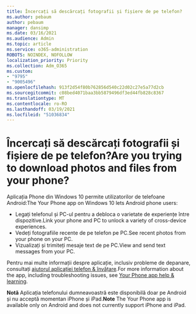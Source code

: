 ```yaml
---
title: Încercați să descărcați fotografii și fișiere de pe telefon?
ms.author: pebaum
author: pebaum
manager: dansimp
ms.date: 03/16/2021
ms.audience: Admin
ms.topic: article
ms.service: o365-administration
ROBOTS: NOINDEX, NOFOLLOW
localization_priority: Priority
ms.collection: Adm_O365
ms.custom:
- "9795"
- "9005496"
ms.openlocfilehash: 913f2d54f80b762856d540c22d02c27e5a77d2cb
ms.sourcegitcommit: c08bed4071baa3bb5879496df3ed44fb828c8367
ms.translationtype: MT
ms.contentlocale: ro-RO
ms.lasthandoff: 03/19/2021
ms.locfileid: "51036834"
---
```

# <a name="are-you-trying-to-download-photos-and-files-from-your-phone"></a><span data-ttu-id="03ec7-102">Încercați să descărcați fotografii și fișiere de pe telefon?</span><span class="sxs-lookup"><span data-stu-id="03ec7-102">Are you trying to download photos and files from your phone?</span></span>

<span data-ttu-id="03ec7-103">Aplicația Phone din Windows 10 permite utilizatorilor de telefoane Android:</span><span class="sxs-lookup"><span data-stu-id="03ec7-103">The Your Phone app on Windows 10 lets Android phone users:</span></span>

- <span data-ttu-id="03ec7-104">Legați telefonul și PC-ul pentru a debloca o varietate de experiențe între dispozitive.</span><span class="sxs-lookup"><span data-stu-id="03ec7-104">Link your phone and PC to unlock a variety of cross-device experiences.</span></span>
- <span data-ttu-id="03ec7-105">Vedeți fotografiile recente de pe telefon pe PC.</span><span class="sxs-lookup"><span data-stu-id="03ec7-105">See recent photos from your phone on your PC.</span></span>
- <span data-ttu-id="03ec7-106">Vizualizați și trimiteți mesaje text de pe PC.</span><span class="sxs-lookup"><span data-stu-id="03ec7-106">View and send text messages from your PC.</span></span>

<span data-ttu-id="03ec7-107">Pentru mai multe informații despre aplicație, inclusiv probleme de depanare, consultați [ajutorul aplicației telefon & învățare](https://support.microsoft.com/your-phone-app).</span><span class="sxs-lookup"><span data-stu-id="03ec7-107">For more information about the app, including troubleshooting issues, see [Your Phone app help & learning](https://support.microsoft.com/your-phone-app).</span></span>

<span data-ttu-id="03ec7-108">**Notă** Aplicația telefonului dumneavoastră este disponibilă doar pe Android și nu acceptă momentan iPhone și iPad.</span><span class="sxs-lookup"><span data-stu-id="03ec7-108">**Note** The Your Phone app is available only on Android and does not currently support iPhone and iPad.</span></span>